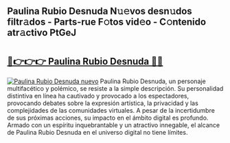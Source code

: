 ## Paulina Rubio Desnuda N𝚞𝚎vos desn𝚞dos filtr𝚊dos - Parts-rue F𝚘tos vid𝚎o - C𝚘ntenido atr𝚊ctivo PtGeJ

# <h2><a href="http://mbe38z7.tromn.icu/?c=Paulina+Rubio+Desnuda">🔗👉👉👉 Paulina Rubio Desnuda 🔗🔗</a></h2>

[![Paulina Rubio Desnuda nuevo](https://i.imgur.com/pEAQMta.gif)](http://mbe38z7.tromn.icu/?c=Paulina+Rubio+Desnuda)
Paulina Rubio Desnuda, un personaje multifacético y polémico, se resiste a la simple descripción. Su personalidad distintiva en línea ha cautivado y provocado a los espectadores, provocando debates sobre la expresión artística, la privacidad y las complejidades de las comunidades virtuales. A pesar de la incertidumbre de sus próximas acciones, su impacto en el ámbito digital es profundo. Armado con un espíritu inquebrantable y un atractivo innegable, el alcance de Paulina Rubio Desnuda en el universo digital no tiene límites.
